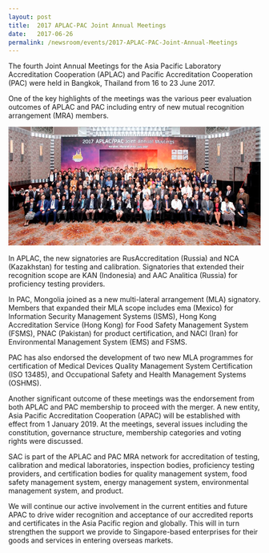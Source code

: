 ```yaml
---
layout: post
title:  2017 APLAC-PAC Joint Annual Meetings
date:   2017-06-26
permalink: /newsroom/events/2017-APLAC-PAC-Joint-Annual-Meetings
---
```


The fourth Joint Annual Meetings for the Asia Pacific Laboratory Accreditation Cooperation (APLAC) and Pacific Accreditation Cooperation (PAC) were held in Bangkok, Thailand from 16 to 23 June 2017.

One of the key highlights of the meetings was the various peer evaluation outcomes of APLAC and PAC including entry of new mutual recognition arrangement (MRA) members.

![aplac-pac-2017](/images/aplac-pac-2017.png)

In APLAC, the new signatories are RusAccreditation (Russia) and NCA (Kazakhstan) for testing and calibration. Signatories that extended their recognition scope are KAN (Indonesia) and AAC Analitica (Russia) for proficiency testing providers.

In PAC, Mongolia joined as a new multi-lateral arrangement (MLA) signatory.  Members that expanded their MLA scope includes ema (Mexico) for Information Security Management Systems (ISMS), Hong Kong Accreditation Service (Hong Kong) for Food Safety Management System (FSMS), PNAC (Pakistan) for product certification, and NACI (Iran) for Environmental Management System (EMS) and FSMS.

PAC has also endorsed the development of two new MLA programmes for certification of Medical Devices Quality Management System Certification (ISO 13485), and Occupational Safety and Health Management Systems (OSHMS).

Another significant outcome of these meetings was the endorsement from both APLAC and PAC membership to proceed with the merger.  A new entity, Asia Pacific Accreditation Cooperation (APAC) will be established with effect from 1 January 2019.  At the meetings, several issues including the constitution, governance structure, membership categories and voting rights were discussed.

SAC is part of the APLAC and PAC MRA network for accreditation of testing, calibration and medical laboratories, inspection bodies, proficiency testing providers, and certification bodies for quality management system, food safety management system, energy management system, environmental management system, and product.

We will continue our active involvement in the current entities and future APAC to drive wider recognition and acceptance of our accredited reports and certificates in the Asia Pacific region and globally. This will in turn strengthen the support we provide to Singapore-based enterprises for their goods and services in entering overseas markets.
